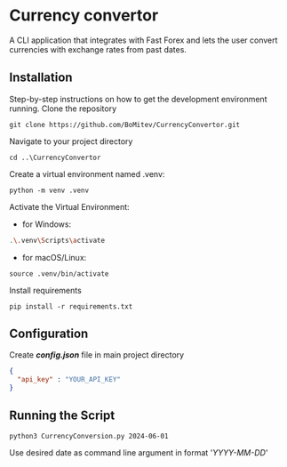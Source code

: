 # Currency convertor
A CLI application that integrates with Fast Forex and lets the user convert currencies with exchange rates from past dates.

## Installation
Step-by-step instructions on how to get the development environment running.
Clone the repository
```commandline
git clone https://github.com/BoMitev/CurrencyConvertor.git
```

Navigate to your project directory
```commandline
cd ..\CurrencyConvertor
```

Create a virtual environment named .venv:
```commandline
python -m venv .venv
```

Activate the Virtual Environment:
* for Windows:
```bash
.\.venv\Scripts\activate
```
* for macOS/Linux:
```commandline
source .venv/bin/activate
```

Install requirements
```commandline
pip install -r requirements.txt
```

## Configuration
Create **_config.json_** file in main project directory

```json
{
  "api_key" : "YOUR_API_KEY"
}
```

## Running the Script
```commandline
python3 CurrencyConversion.py 2024-06-01
```
Use desired date as command line argument in format '_YYYY-MM-DD_'
